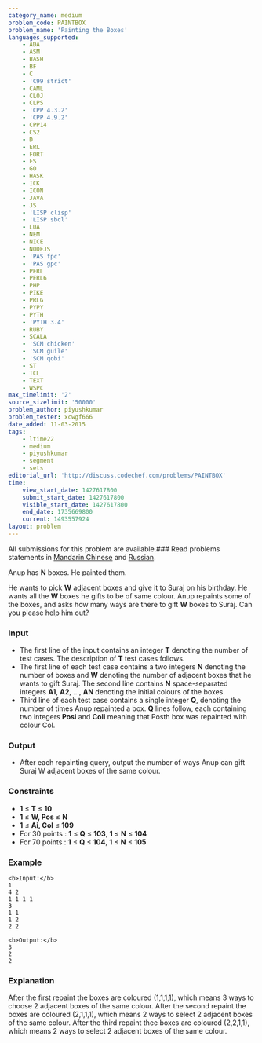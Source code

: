 ```yaml
---
category_name: medium
problem_code: PAINTBOX
problem_name: 'Painting the Boxes'
languages_supported:
    - ADA
    - ASM
    - BASH
    - BF
    - C
    - 'C99 strict'
    - CAML
    - CLOJ
    - CLPS
    - 'CPP 4.3.2'
    - 'CPP 4.9.2'
    - CPP14
    - CS2
    - D
    - ERL
    - FORT
    - FS
    - GO
    - HASK
    - ICK
    - ICON
    - JAVA
    - JS
    - 'LISP clisp'
    - 'LISP sbcl'
    - LUA
    - NEM
    - NICE
    - NODEJS
    - 'PAS fpc'
    - 'PAS gpc'
    - PERL
    - PERL6
    - PHP
    - PIKE
    - PRLG
    - PYPY
    - PYTH
    - 'PYTH 3.4'
    - RUBY
    - SCALA
    - 'SCM chicken'
    - 'SCM guile'
    - 'SCM qobi'
    - ST
    - TCL
    - TEXT
    - WSPC
max_timelimit: '2'
source_sizelimit: '50000'
problem_author: piyushkumar
problem_tester: xcwgf666
date_added: 11-03-2015
tags:
    - ltime22
    - medium
    - piyushkumar
    - segment
    - sets
editorial_url: 'http://discuss.codechef.com/problems/PAINTBOX'
time:
    view_start_date: 1427617800
    submit_start_date: 1427617800
    visible_start_date: 1427617800
    end_date: 1735669800
    current: 1493557924
layout: problem
---
```

All submissions for this problem are available.###  Read problems statements in [Mandarin Chinese](http://www.codechef.com/download/translated/LTIME22/mandarin/PAINTBOX.pdf) and [Russian](http://www.codechef.com/download/translated/LTIME22/russian/PAINTBOX.pdf).

Anup has **N** boxes. He painted them.

He wants to pick **W** adjacent boxes and give it to Suraj on his birthday. He wants all the **W** boxes he gifts to be of same colour. Anup repaints some of the boxes, and asks how many ways are there to gift **W** boxes to Suraj. Can you please help him out?

### Input

- The first line of the input contains an integer **T** denoting the number of test cases. The description of **T** test cases follows.
- The first line of each test case contains a two integers **N** denoting the number of boxes and **W** denoting the number of adjacent boxes that he wants to gift Suraj. The second line contains **N** space-separated integers **A1**, **A2**, ..., **AN** denoting the initial colours of the boxes.
- Third line of each test case contains a single integer **Q**, denoting the number of times Anup repainted a box. **Q** lines follow, each containing two integers **Posi** and **Coli** meaning that Posth box was repainted with colour Col.

### Output

- After each repainting query, output the number of ways Anup can gift Suraj W adjacent boxes of the same colour.

### Constraints

- **1** ≤ **T** ≤ **10**
- **1** ≤ **W, Pos** ≤ **N**
- **1** ≤ **Ai, Col** ≤ **109**
- For 30 points : **1** ≤ **Q** ≤ **103**, **1** ≤ **N** ≤ **104**
- For 70 points : **1** ≤ **Q** ≤ **104**, **1** ≤ **N** ≤ **105**

### Example

```
<b>Input:</b>
1
4 2
1 1 1 1
3
1 1
1 2
2 2

<b>Output:</b>
3
2
2

```
### Explanation

After the first repaint the boxes are coloured (1,1,1,1), which means 3 ways to choose 2 adjacent boxes of the same colour.
After the second repaint the boxes are coloured (2,1,1,1), which means 2 ways to select 2 adjacent boxes of the same colour.
After the third repaint thee boxes are coloured (2,2,1,1), which means 2 ways to select 2 adjacent boxes of the same colour.